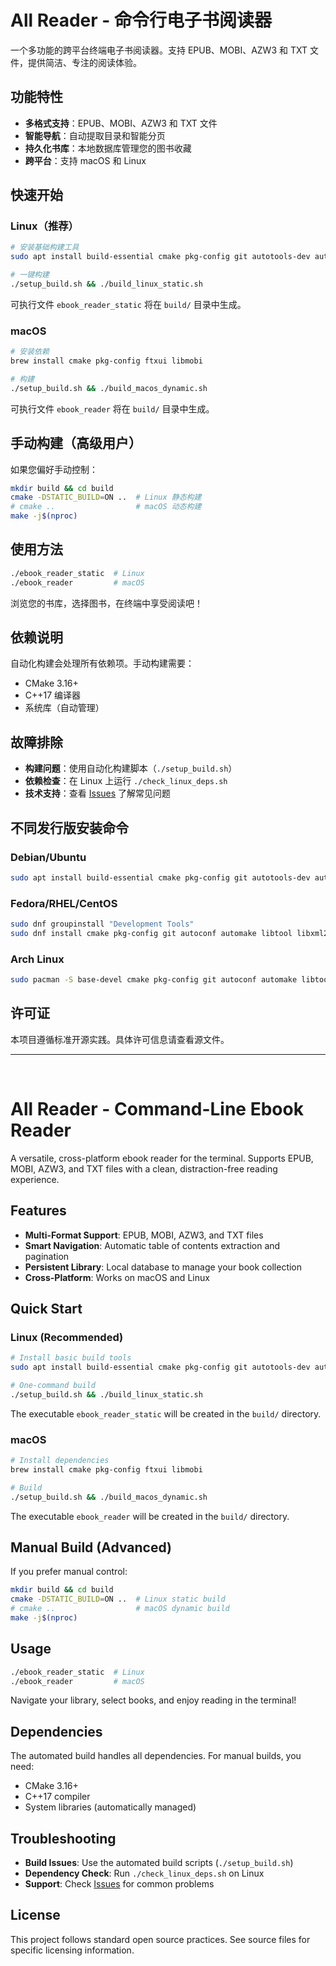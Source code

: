# All Reader - 命令行电子书阅读器

一个多功能的跨平台终端电子书阅读器。支持 EPUB、MOBI、AZW3 和 TXT 文件，提供简洁、专注的阅读体验。

## 功能特性

- **多格式支持**：EPUB、MOBI、AZW3 和 TXT 文件
- **智能导航**：自动提取目录和智能分页
- **持久化书库**：本地数据库管理您的图书收藏
- **跨平台**：支持 macOS 和 Linux

## 快速开始

### Linux（推荐）

```bash
# 安装基础构建工具
sudo apt install build-essential cmake pkg-config git autotools-dev autoconf libtool libxml2-dev

# 一键构建
./setup_build.sh && ./build_linux_static.sh
```

可执行文件 `ebook_reader_static` 将在 `build/` 目录中生成。

### macOS

```bash
# 安装依赖
brew install cmake pkg-config ftxui libmobi

# 构建
./setup_build.sh && ./build_macos_dynamic.sh
```

可执行文件 `ebook_reader` 将在 `build/` 目录中生成。

## 手动构建（高级用户）

如果您偏好手动控制：

```bash
mkdir build && cd build
cmake -DSTATIC_BUILD=ON ..  # Linux 静态构建
# cmake ..                  # macOS 动态构建
make -j$(nproc)
```

## 使用方法

```bash
./ebook_reader_static  # Linux
./ebook_reader         # macOS
```

浏览您的书库，选择图书，在终端中享受阅读吧！

## 依赖说明

自动化构建会处理所有依赖项。手动构建需要：
- CMake 3.16+
- C++17 编译器
- 系统库（自动管理）

## 故障排除

- **构建问题**：使用自动化构建脚本（`./setup_build.sh`）
- **依赖检查**：在 Linux 上运行 `./check_linux_deps.sh`
- **技术支持**：查看 [Issues](https://github.com/your-repo/issues) 了解常见问题

## 不同发行版安装命令

### Debian/Ubuntu
```bash
sudo apt install build-essential cmake pkg-config git autotools-dev autoconf libtool libxml2-dev
```

### Fedora/RHEL/CentOS
```bash
sudo dnf groupinstall "Development Tools"
sudo dnf install cmake pkg-config git autoconf automake libtool libxml2-devel
```

### Arch Linux
```bash
sudo pacman -S base-devel cmake pkg-config git autoconf automake libtool libxml2
```

## 许可证

本项目遵循标准开源实践。具体许可信息请查看源文件。

---
<br>

# All Reader - Command-Line Ebook Reader

A versatile, cross-platform ebook reader for the terminal. Supports EPUB, MOBI, AZW3, and TXT files with a clean, distraction-free reading experience.

## Features

- **Multi-Format Support**: EPUB, MOBI, AZW3, and TXT files
- **Smart Navigation**: Automatic table of contents extraction and pagination
- **Persistent Library**: Local database to manage your book collection
- **Cross-Platform**: Works on macOS and Linux

## Quick Start

### Linux (Recommended)

```bash
# Install basic build tools
sudo apt install build-essential cmake pkg-config git autotools-dev autoconf libtool libxml2-dev

# One-command build
./setup_build.sh && ./build_linux_static.sh
```

The executable `ebook_reader_static` will be created in the `build/` directory.

### macOS

```bash
# Install dependencies
brew install cmake pkg-config ftxui libmobi

# Build
./setup_build.sh && ./build_macos_dynamic.sh
```

The executable `ebook_reader` will be created in the `build/` directory.

## Manual Build (Advanced)

If you prefer manual control:

```bash
mkdir build && cd build
cmake -DSTATIC_BUILD=ON ..  # Linux static build
# cmake ..                  # macOS dynamic build
make -j$(nproc)
```

## Usage

```bash
./ebook_reader_static  # Linux
./ebook_reader         # macOS
```

Navigate your library, select books, and enjoy reading in the terminal!

## Dependencies

The automated build handles all dependencies. For manual builds, you need:
- CMake 3.16+
- C++17 compiler
- System libraries (automatically managed)

## Troubleshooting

- **Build Issues**: Use the automated build scripts (`./setup_build.sh`)
- **Dependency Check**: Run `./check_linux_deps.sh` on Linux
- **Support**: Check [Issues](https://github.com/your-repo/issues) for common problems

## License

This project follows standard open source practices. See source files for specific licensing information.
